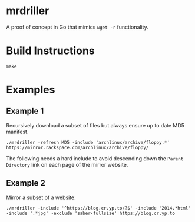 # mrdriller

A proof of concept in Go that mimics `wget -r` functionality.

# Build Instructions

`make`

# Examples

## Example 1

Recursively download a subset of files but always ensure up to date MD5 manifest.

```
./mrdriller -refresh MD5 -include 'archlinux/archive/floppy.*' https://mirror.rackspace.com/archlinux/archive/floppy/
```

The following needs a hard include to avoid descending down the `Parent Directory` link on each page of the mirror website.

## Example 2

Mirror a subset of a website:

```
./mrdriller -include '^https://blog.cr.yp.to/?$' -include '2014.*html' -include '.*jpg' -exclude 'saber-fullsize' https://blog.cr.yp.to
```
